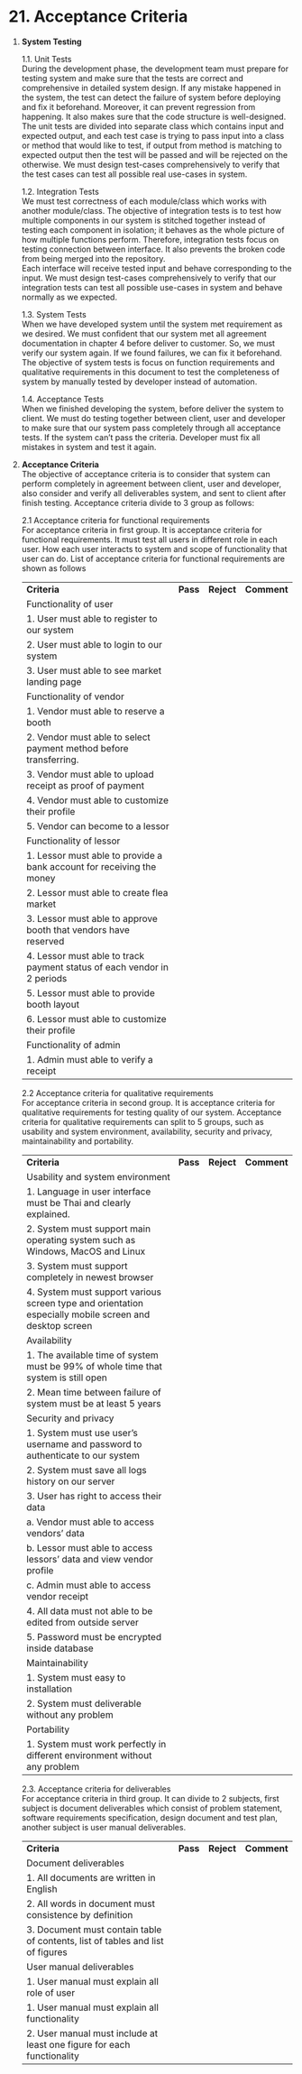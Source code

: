 # 21. Acceptance Criteria

1. **System Testing**

    1.1.	Unit Tests<br>
    During the development phase, the development team must prepare for testing system and make sure that the tests are correct and comprehensive in detailed system design. If any mistake happened in the system, the test can detect the failure of system before deploying and fix it beforehand. Moreover, it can prevent regression from happening. It also makes sure that the code structure is well-designed.<br>
    The unit tests are divided into separate class which contains input and expected output, and each test case is trying to pass input into a class or method that would like to test, if output from method is matching to expected output then the test will be passed and will be rejected on the otherwise. We must design test-cases comprehensively to verify that the test cases can test all possible real use-cases in system.

    1.2.	Integration Tests<br>
    We must test correctness of each module/class which works with another module/class. The objective of integration tests is to test how multiple components in our system is stitched together instead of testing each component in isolation; it behaves as the whole picture of how multiple functions perform. Therefore, integration tests focus on testing connection between interface. It also prevents the broken code from being merged into the repository.<br>
    Each interface will receive tested input and behave corresponding to the input. We must design test-cases comprehensively to verify that our integration tests can test all possible use-cases in system and behave normally as we expected.

    1.3.	System Tests<br>
    When we have developed system until the system met requirement as we desired. We must confident that our system met all agreement documentation in chapter 4 before deliver to customer. So, we must verify our system again. If we found failures, we can fix it beforehand. The objective of system tests is focus on function requirements and qualitative requirements in this document to test the completeness of system by manually tested by developer instead of automation.

    1.4.	Acceptance Tests<br>
    When we finished developing the system, before deliver the system to client. We must do testing together between client, user and developer to make sure that our system pass completely through all acceptance tests. If the system can’t pass the criteria. Developer must fix all mistakes in system and test it again.

2. **Acceptance Criteria**<br>
The objective of acceptance criteria is to consider that system can perform completely in agreement between client, user and developer, also consider and verify all deliverables system, and sent to client after finish testing. Acceptance criteria divide to 3 group as follows:

    2.1 Acceptance criteria for functional requirements<br>
    For acceptance criteria in first group. It is acceptance criteria for functional requirements. It must test all users in different role in each user. How each user interacts to system and scope of functionality that user can do. List of acceptance criteria for functional requirements are shown as follows

    <table>
      <tbody>
          <tr>
            <td width="70%">
                <strong>Criteria</strong>
            </td>
            <td>
                <strong style="text-align: center;">Pass</strong>
            </td>
            <td>
                <strong style="text-align: center;">Reject</strong>
            </td>
            <td>
                <strong style="text-align: center;">Comment</strong>
            </td>
          </tr>
          <tr>
            <td colspan="4">
                Functionality of user
            </td>
          </tr>
          <tr>
            <td width="70%">
                1. User must able to register to our system
            </td>
            <td>&nbsp;</td>
            <td>&nbsp;</td>
            <td>&nbsp;</td>
          </tr>
          <tr>
            <td width="70%">
                2. User must able to login to our system
            </td>
            <td>&nbsp;</td>
            <td>&nbsp;</td>
            <td>&nbsp;</td>
          </tr>
          <tr>
            <td width="70%">
                3. User must able to see market landing page
            </td>
            <td>&nbsp;</td>
            <td>&nbsp;</td>
            <td>&nbsp;</td>
          </tr>
          <tr>
            <td colspan="4">
                Functionality of vendor
            </td>
          </tr>
          <tr>
            <td width="70%">
                1. Vendor must able to reserve a booth
            </td>
            <td>&nbsp;</td>
            <td>&nbsp;</td>
            <td>&nbsp;</td>
          </tr>
          <tr>
            <td width="70%">
                2. Vendor must able to select payment method before transferring.
            </td>
            <td>&nbsp;</td>
            <td>&nbsp;</td>
            <td>&nbsp;</td>
          </tr>
          <tr>
            <td width="70%">
                3. Vendor must able to upload receipt as proof of payment
            </td>
            <td>&nbsp;</td>
            <td>&nbsp;</td>
            <td>&nbsp;</td>
          </tr>
          <tr>
            <td width="70%">
                4. Vendor must able to customize their profile
            </td>
            <td>&nbsp;</td>
            <td>&nbsp;</td>
            <td>&nbsp;</td>
          </tr>
          <tr>
            <td width="70%">
                5. Vendor can become to a lessor
            </td>
            <td>&nbsp;</td>
            <td>&nbsp;</td>
            <td>&nbsp;</td>
          </tr>
          <tr>
            <td colspan="4">
                Functionality of lessor
            </td>
          </tr>
          <tr>
            <td width="70%">
                1. Lessor must able to provide a bank account for receiving the money
            </td>
            <td>&nbsp;</td>
            <td>&nbsp;</td>
            <td>&nbsp;</td>
          </tr>
          <tr>
            <td width="70%">
                2. Lessor must able to create flea market
            </td>
            <td>&nbsp;</td>
            <td>&nbsp;</td>
            <td>&nbsp;</td>
          </tr>
          <tr>
            <td width="70%">
                3. Lessor must able to approve booth that vendors have reserved
            </td>
            <td>&nbsp;</td>
            <td>&nbsp;</td>
            <td>&nbsp;</td>
          </tr>
          <tr>
            <td width="70%">
                4. Lessor must able to track payment status of each vendor in 2 periods
            </td>
            <td>&nbsp;</td>
            <td>&nbsp;</td>
            <td>&nbsp;</td>
          </tr>
          <tr>
            <td width="70%">
                5. Lessor must able to provide booth layout
            </td>
            <td>&nbsp;</td>
            <td>&nbsp;</td>
            <td>&nbsp;</td>
          </tr>
          <tr>
            <td width="70%">
                6. Lessor must able to customize their profile
            </td>
            <td>&nbsp;</td>
            <td>&nbsp;</td>
            <td>&nbsp;</td>
          </tr>
          <tr>
            <td width="70%">
                Functionality of admin
            </td>
            <td>&nbsp;</td>
            <td>&nbsp;</td>
            <td>&nbsp;</td>
          </tr>
          <tr>
            <td width="70%">
                1. Admin must able to verify a receipt
            </td>
            <td>&nbsp;</td>
            <td>&nbsp;</td>
            <td>&nbsp;</td>
          </tr>
      </tbody>
    </table>

    2.2 Acceptance criteria for qualitative requirements<br>
    For acceptance criteria in second group. It is acceptance criteria for qualitative requirements for testing quality of our system. Acceptance criteria for qualitative requirements can split to 5 groups, such as usability and system environment, availability, security and privacy, maintainability and portability.

    <table>
      <tbody>
          <tr>
            <td width="70%">
                <strong>Criteria</strong>
            </td>
            <td>
                <strong style="text-align: center;">Pass</strong>
            </td>
            <td>
                <strong style="text-align: center;">Reject</strong>
            </td>
            <td>
                <strong style="text-align: center;">Comment</strong>
            </td>
          </tr>
          <tr>
            <td colspan="4">
                Usability and system environment
            </td>
          </tr>
          <tr>
            <td width="70%">
                1. Language in user interface must be Thai and clearly explained.
            </td>
            <td>&nbsp;</td>
            <td>&nbsp;</td>
            <td>&nbsp;</td>
          </tr>
          <tr>
            <td width="70%">
                2. System must support main operating system such as Windows, MacOS and Linux
            </td>
            <td>&nbsp;</td>
            <td>&nbsp;</td>
            <td>&nbsp;</td>
          </tr>
          <tr>
            <td width="70%">
                3. System must support completely in newest browser
            </td>
            <td>&nbsp;</td>
            <td>&nbsp;</td>
            <td>&nbsp;</td>
          </tr>
          <tr>
            <td width="70%">
                4. System must support various screen type and orientation especially mobile screen and desktop screen
            </td>
            <td>&nbsp;</td>
            <td>&nbsp;</td>
            <td>&nbsp;</td>
          </tr>
          <tr>
            <td colspan="4">
                Availability
            </td>
          </tr>
          <tr>
            <td width="70%">
                1. The available time of system must be 99% of whole time that system is still open
            </td>
            <td>&nbsp;</td>
            <td>&nbsp;</td>
            <td>&nbsp;</td>
          </tr>
          <tr>
            <td width="70%">
                2. Mean time between failure of system must be at least 5 years
            </td>
            <td>&nbsp;</td>
            <td>&nbsp;</td>
            <td>&nbsp;</td>
          </tr>
          <tr>
            <td colspan="4">
                Security and privacy
            </td>
          </tr>
          <tr>
            <td width="70%">
                1. System must use user&rsquo;s username and password to authenticate to our system
            </td>
            <td>&nbsp;</td>
            <td>&nbsp;</td>
            <td>&nbsp;</td>
          </tr>
          <tr>
            <td width="70%">
                2. System must save all logs history on our server
            </td>
            <td>&nbsp;</td>
            <td>&nbsp;</td>
            <td>&nbsp;</td>
          </tr>
          <tr>
            <td width="70%">
                3. User has right to access their data
            </td>
            <td>&nbsp;</td>
            <td>&nbsp;</td>
            <td>&nbsp;</td>
          </tr>
          <tr>
            <td width="70%">
                a. Vendor must able to access vendors&rsquo; data
            </td>
            <td>&nbsp;</td>
            <td>&nbsp;</td>
            <td>&nbsp;</td>
          </tr>
          <tr>
            <td width="70%">
                b. Lessor must able to access lessors&rsquo; data and view vendor profile
            </td>
            <td>&nbsp;</td>
            <td>&nbsp;</td>
            <td>&nbsp;</td>
          </tr>
          <tr>
            <td width="70%">
                c. Admin must able to access vendor receipt
            </td>
            <td>&nbsp;</td>
            <td>&nbsp;</td>
            <td>&nbsp;</td>
          </tr>
          <tr>
            <td width="70%">
                4. All data must not able to be edited from outside server
            </td>
            <td>&nbsp;</td>
            <td>&nbsp;</td>
            <td>&nbsp;</td>
          </tr>
          <tr>
            <td width="70%">
                5. Password must be encrypted inside database
            </td>
            <td>&nbsp;</td>
            <td>&nbsp;</td>
            <td>&nbsp;</td>
          </tr>
          <tr>
            <td colspan="4">
                Maintainability
            </td>
          </tr>
          <tr>
            <td width="70%">
                1. System must easy to installation
            </td>
            <td>&nbsp;</td>
            <td>&nbsp;</td>
            <td>&nbsp;</td>
          </tr>
          <tr>
            <td width="70%">
                2. System must deliverable without any problem
            </td>
            <td>&nbsp;</td>
            <td>&nbsp;</td>
            <td>&nbsp;</td>
          </tr>
          <tr>
            <td width="70%">
                Portability
            </td>
            <td>&nbsp;</td>
            <td>&nbsp;</td>
            <td>&nbsp;</td>
          </tr>
          <tr>
            <td width="70%">
                1. System must work perfectly in different environment without any problem
            </td>
            <td>&nbsp;</td>
            <td>&nbsp;</td>
            <td>&nbsp;</td>
          </tr>
      </tbody>
    </table>


    2.3. Acceptance criteria for deliverables<br>
    For acceptance criteria in third group. It can divide to 2 subjects, first subject is document deliverables which consist of problem statement, software requirements specification, design document and test plan, another subject is user manual deliverables.


    <table>
      <tbody>
          <tr>
            <td width="70%">
                <strong>Criteria</strong>
            </td>
            <td>
                <strong style="text-align: center;">Pass</strong>
            </td>
            <td>
                <strong style="text-align: center;">Reject</strong>
            </td>
            <td>
                <strong style="text-align: center;">Comment</strong>
            </td>
          </tr>
          <tr>
            <td colspan="4">
                Document deliverables
            </td>
          </tr>
          <tr>
            <td width="70%">
                1. All documents are written in English
            </td>
            <td>&nbsp;</td>
            <td>&nbsp;</td>
            <td>&nbsp;</td>
          </tr>
          <tr>
            <td width="70%">
                2. All words in document must consistence by definition
            </td>
            <td>&nbsp;</td>
            <td>&nbsp;</td>
            <td>&nbsp;</td>
          </tr>
          <tr>
            <td width="70%">
                3. Document must contain table of contents, list of tables and list of figures
            </td>
            <td>&nbsp;</td>
            <td>&nbsp;</td>
            <td>&nbsp;</td>
          </tr>
          <tr>
            <td colspan="4">
                User manual deliverables
            </td>
          </tr>
          <tr>
            <td width="70%">
                1. User manual must explain all role of user
            </td>
            <td>&nbsp;</td>
            <td>&nbsp;</td>
            <td>&nbsp;</td>
          </tr>
          <tr>
            <td width="70%">
                1. User manual must explain all functionality
            </td>
            <td>&nbsp;</td>
            <td>&nbsp;</td>
            <td>&nbsp;</td>
          </tr>
          <tr>
            <td width="70%">
                2. User manual must include at least one figure for each functionality
            </td>
            <td>&nbsp;</td>
            <td>&nbsp;</td>
            <td>&nbsp;</td>
          </tr>
      </tbody>
    </table>